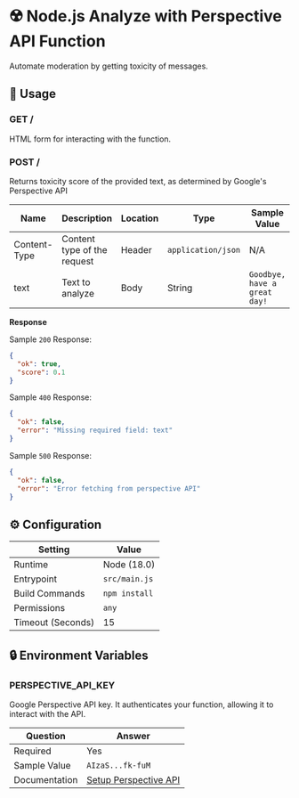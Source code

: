 # ☢️ Node.js Analyze with Perspective API Function

Automate moderation by getting toxicity of messages.

## 🧰 Usage

### GET /

HTML form for interacting with the function.

### POST /

Returns toxicity score of the provided text, as determined by Google's Perspective API

| Name         | Description                 | Location | Type               | Sample Value                 |
| ------------ | --------------------------- | -------- | ------------------ | ---------------------------- |
| Content-Type | Content type of the request | Header   | `application/json` | N/A                          |
| text         | Text to analyze             | Body     | String             | `Goodbye, have a great day!` |

**Response**

Sample `200` Response:

```json
{
  "ok": true,
  "score": 0.1
}
```

Sample `400` Response:

```json
{
  "ok": false,
  "error": "Missing required field: text"
}
```

Sample `500` Response:

```json
{
  "ok": false,
  "error": "Error fetching from perspective API"
}
```

## ⚙️ Configuration

| Setting           | Value         |
| ----------------- | ------------- |
| Runtime           | Node (18.0)   |
| Entrypoint        | `src/main.js` |
| Build Commands    | `npm install` |
| Permissions       | `any`         |
| Timeout (Seconds) | 15            |

## 🔒 Environment Variables

### PERSPECTIVE_API_KEY

Google Perspective API key. It authenticates your function, allowing it to interact with the API.

| Question      | Answer                                                                                |
| ------------- | ------------------------------------------------------------------------------------- |
| Required      | Yes                                                                                   |
| Sample Value  | `AIzaS...fk-fuM`                                                                      |
| Documentation | [Setup Perspective API](https://developers.google.com/codelabs/setup-perspective-api) |
